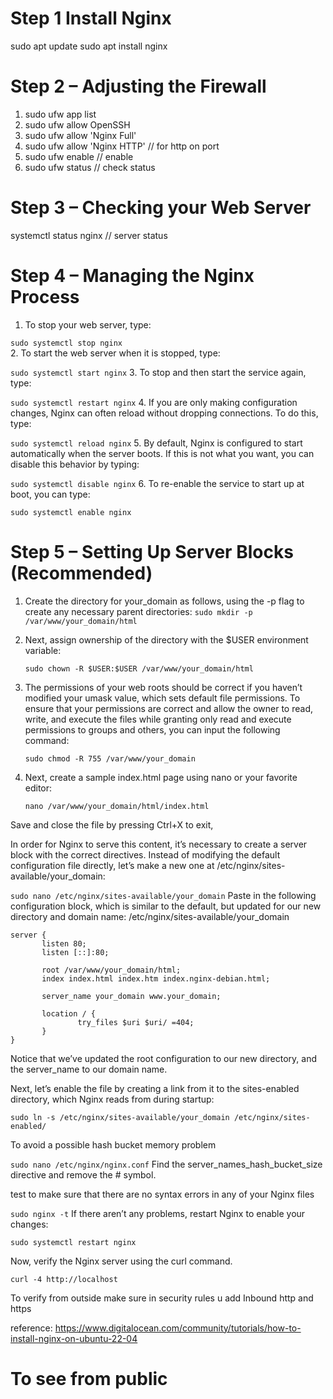 # Step 1 Install Nginx
sudo apt update
sudo apt install nginx
# Step 2 – Adjusting the Firewall
1. sudo ufw app list
2. sudo ufw allow OpenSSH
3. sudo ufw allow 'Nginx Full'
4. sudo ufw allow 'Nginx HTTP' // for http on port 
5. sudo ufw enable // enable 
6. sudo ufw status // check status

# Step 3 – Checking your Web Server
systemctl status nginx // server status 

# Step 4 – Managing the Nginx Process

1. To stop your web server, type:

 `sudo systemctl stop nginx`  
2. To start the web server when it is stopped, type:

 `sudo systemctl start nginx`
3. To stop and then start the service again, type:

`sudo systemctl restart nginx`
4. If you are only making configuration changes, Nginx can often reload without dropping connections. To do this, type:

`sudo systemctl reload nginx`
5. By default, Nginx is configured to start automatically when the server boots. If this is not what you want, you can disable  this behavior by typing:

`sudo systemctl disable nginx`
6. To re-enable the service to start up at boot, you can type:

`sudo systemctl enable nginx`

# Step 5 – Setting Up Server Blocks (Recommended)
1. Create the directory for your_domain as follows, using the -p flag to create any necessary parent directories:
 `sudo mkdir -p /var/www/your_domain/html`

2. Next, assign ownership of the directory with the $USER environment variable:

   `sudo chown -R $USER:$USER /var/www/your_domain/html`
3. The permissions of your web roots should be correct if you haven’t modified your umask value, which sets default file permissions. To ensure that your permissions are correct and allow the owner to read, write, and execute the files while granting only read and execute permissions to groups and others, you can input the following command:

   `sudo chmod -R 755 /var/www/your_domain`
4. Next, create a sample index.html page using nano or your favorite editor:

   `nano /var/www/your_domain/html/index.html`


Save and close the file by pressing Ctrl+X to exit,

In order for Nginx to serve this content, it’s necessary to create a server block with the correct directives. Instead of modifying the default configuration file directly, let’s make a new one at /etc/nginx/sites-available/your_domain:

`sudo nano /etc/nginx/sites-available/your_domain`
Paste in the following configuration block, which is similar to the default, but updated for our new directory and domain name:
 /etc/nginx/sites-available/your_domain

 ~~~
server {
        listen 80;
        listen [::]:80;

        root /var/www/your_domain/html;
        index index.html index.htm index.nginx-debian.html;

        server_name your_domain www.your_domain;

        location / {
                try_files $uri $uri/ =404;
        }
} 
~~~

Notice that we’ve updated the root configuration to our new directory, and the server_name to our domain name.

Next, let’s enable the file by creating a link from it to the sites-enabled directory, which Nginx reads from during startup:

`sudo ln -s /etc/nginx/sites-available/your_domain /etc/nginx/sites-enabled/`


To avoid a possible hash bucket memory problem 

`sudo nano /etc/nginx/nginx.conf`
Find the server_names_hash_bucket_size directive and remove the # symbol.

test to make sure that there are no syntax errors in any of your Nginx files

`sudo nginx -t`
If there aren’t any problems, restart Nginx to enable your changes:


`sudo systemctl restart nginx`


Now, verify the Nginx server using the curl command.

``` curl -4 http://localhost ```

To verify from outside make sure in security rules u add Inbound http and https 

 
reference:
https://www.digitalocean.com/community/tutorials/how-to-install-nginx-on-ubuntu-22-04 


# To see from public 